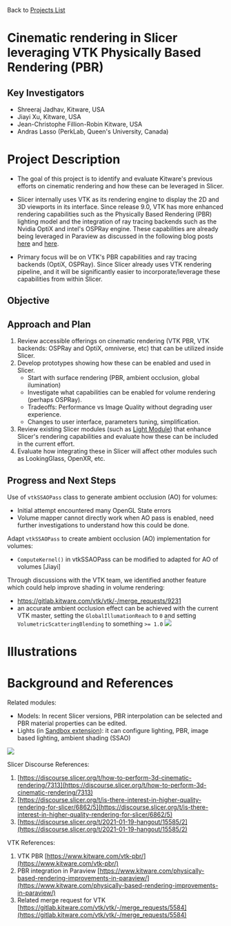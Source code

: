 Back to [Projects List](../../README.md#ProjectsList)

# Cinematic rendering in Slicer leveraging VTK Physically Based Rendering (PBR)

## Key Investigators

- Shreeraj Jadhav, Kitware, USA
- Jiayi Xu, Kitware, USA
- Jean-Christophe Fillion-Robin Kitware, USA
- Andras Lasso (PerkLab, Queen's University, Canada)

# Project Description

<!-- Add a short paragraph describing the project. -->
- The goal of this project is to identify and evaluate Kitware's previous efforts on cinematic rendering and how these can be leveraged in Slicer.
- Slicer internally uses VTK as its rendering engine to display the 2D and 3D viewports in its interface. Since release 9.0, VTK has more enhanced rendering capabilities such as the Physically Based Rendering (PBR) lighting model and the integration of ray tracing backends such as the Nvidia OptiX and intel's OSPRay engine. These capabilities are already being leveraged in Paraview as discussed in the following blog posts [here](https://www.kitware.com/vtk-pbr/) and [here](https://www.kitware.com/physically-based-rendering-improvements-in-paraview/).

- Primary focus will be on VTK's PBR capabilities and ray tracing backends (OptiX, OSPRay). Since Slicer already uses VTK rendering pipeline, and it will be significantly easier to incorporate/leverage these capabilities from within Slicer.


## Objective

<!-- Describe here WHAT you would like to achieve (what you will have as end result). -->



## Approach and Plan

<!-- Describe here HOW you would like to achieve the objectives stated above. -->
1. Review accessible offerings on cinematic rendering (VTK PBR, VTK backends: OSPRay and OptiX, omniverse, etc) that can be utilized inside Slicer.
2. Develop prototypes showing how these can be enabled and used in Slicer.
   - Start with surface rendering (PBR, ambient occlusion, global ilumination)
   - Investigate what capabilities can be enabled for volume rendering (perhaps OSPRay).
   - Tradeoffs: Performance vs Image Quality without degrading user experience.
   - Changes to user interface, parameters tuning, simplification.
3. Review existing Slicer modules (such as [Light Module](https://discourse.slicer.org/t/new-module-to-customize-lighting-in-3d-view/8804)) that enhance Slicer's rendering capabilities and evaluate how these can be included in the current effort.
4. Evaluate how integrating these in Slicer will affect other modules such as LookingGlass, OpenXR, etc.

## Progress and Next Steps

<!-- Update this section as you make progress, describing of what you have ACTUALLY DONE. If there are specific steps that you could not complete then you can describe them here, too. -->
Use of `vtkSSAOPass` class to generate ambient occlusion (AO) for volumes:
 - Initial attempt encountered many OpenGL State errors
 - Volume mapper cannot directly work when AO pass is enabled, need further investigations to understand how this could be done.

Adapt `vtkSSAOPass` to create ambient occlusion (AO) implementation for volumes:
 - `ComputeKernel()` in vtkSSAOPass can be modified to adapted for AO of volumes [Jiayi]

Through discussions with the VTK team, we identified another feature which could help improve shading in volume rendering:
 - https://gitlab.kitware.com/vtk/vtk/-/merge_requests/9231
 - an accurate ambient occlusion effect can be achieved with the current VTK master, setting the `GlobalIllumationReach` to `0` and setting `VolumetricScatteringBlending` to something `>= 1.0`
![](https://gitlab.kitware.com/vtk/vtk/uploads/397286f8f4fc59281174e51ad639fae7/demo_shadows.gif)

# Illustrations

<!-- Add pictures and links to videos that demonstrate what has been accomplished.
![Description of picture](Example2.jpg)
![Some more images](Example2.jpg)
-->

# Background and References

Related modules:
- Models: In recent Slicer versions, PBR interpolation can be selected and PBR material properties can be edited.
- Lights (in [Sandbox extension](https://github.com/PerkLab/SlicerSandbox#lights)): it can configure lighting, PBR, image based lighting, ambient shading (SSAO)

![](https://camo.githubusercontent.com/69b7b0e1828a78bd1e19bacfec1d4ecb22a0070e035284ce75c30be60753cb8c/68747470733a2f2f617773312e646973636f757273652d63646e2e636f6d2f7374616e6461726431372f75706c6f6164732f736c696365722f6f7074696d697a65642f32582f642f643362626532316637636435393339346366396264303065366262353133626136666261333065305f325f31303335783632382e6a706567)

<!-- If you developed any software, include link to the source code repository. If possible, also add links to sample data, and to any relevant publications. -->
Slicer Discourse References:
1. [https://discourse.slicer.org/t/how-to-perform-3d-cinematic-rendering/7313](https://discourse.slicer.org/t/how-to-perform-3d-cinematic-rendering/7313)
1. [https://discourse.slicer.org/t/is-there-interest-in-higher-quality-rendering-for-slicer/6862/5](https://discourse.slicer.org/t/is-there-interest-in-higher-quality-rendering-for-slicer/6862/5)
1. [https://discourse.slicer.org/t/2021-01-19-hangout/15585/2](https://discourse.slicer.org/t/2021-01-19-hangout/15585/2)

VTK References:
1. VTK PBR [https://www.kitware.com/vtk-pbr/](https://www.kitware.com/vtk-pbr/)
1. PBR integration in Paraview [https://www.kitware.com/physically-based-rendering-improvements-in-paraview/](https://www.kitware.com/physically-based-rendering-improvements-in-paraview/) 
1. Related merge request for VTK [https://gitlab.kitware.com/vtk/vtk/-/merge_requests/5584](https://gitlab.kitware.com/vtk/vtk/-/merge_requests/5584)
